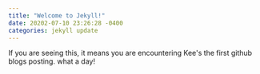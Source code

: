 ```yaml
---
title: "Welcome to Jekyll!"
date: 20202-07-10 23:26:28 -0400
categories: jekyll update
---
```


If you are seeing this, it means you are encountering Kee's the first github blogs posting.
what a day!
